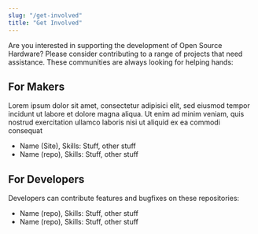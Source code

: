 ```yaml
---
slug: "/get-involved"
title: "Get Involved"
---
```


Are you interested in supporting the development of Open Source Hardware? Please consider contributing to a range of projects that need assistance. These communities are always looking for helping hands:

## For Makers

Lorem ipsum dolor sit amet, consectetur adipisici elit, sed eiusmod tempor incidunt ut labore et dolore magna aliqua. Ut enim ad minim veniam, quis nostrud exercitation ullamco laboris nisi ut aliquid ex ea commodi consequat

- Name (Site), Skills: Stuff, other stuff
- Name (repo), Skills: Stuff, other stuff


## For Developers

Developers can contribute features and bugfixes on these repositories: 
- Name (repo), Skills: Stuff, other stuff
- Name (repo), Skills: Stuff, other stuff
